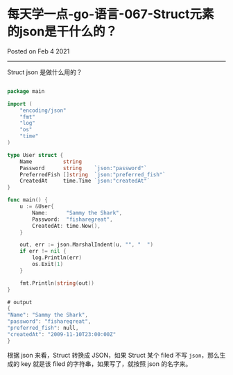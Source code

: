 # 每天学一点-go-语言-067-Struct元素的json是干什么的？

Posted on Feb 4 2021

---

Struct json 是做什么用的？

```go

package main

import (
	"encoding/json"
	"fmt"
	"log"
	"os"
	"time"
)

type User struct {
	Name          string
	Password      string    `json:"password"`
	PreferredFish []string  `json:"preferred_fish"`
	CreatedAt     time.Time `json:"createdAt"`
}

func main() {
	u := &User{
		Name:      "Sammy the Shark",
		Password:  "fisharegreat",
		CreatedAt: time.Now(),
	}

	out, err := json.MarshalIndent(u, "", "  ")
	if err != nil {
		log.Println(err)
		os.Exit(1)
	}

	fmt.Println(string(out))
}

# output
{
"Name": "Sammy the Shark",
"password": "fisharegreat",
"preferred_fish": null,
"createdAt": "2009-11-10T23:00:00Z"
}

```
根据 json 来看，Struct 转换成 JSON，如果 Struct 某个 filed 不写 `json`，那么生成的 key 就是该 filed 的字符串，如果写了，就按照 json 的名字来。

